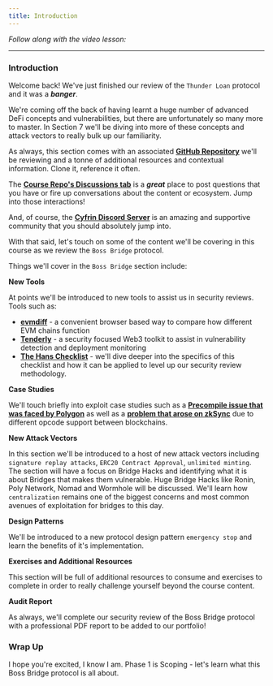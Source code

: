 ```yaml
---
title: Introduction
---
```


_Follow along with the video lesson:_

---

### Introduction

Welcome back! We've just finished our review of the `Thunder Loan` protocol and it was a **_banger_**.

We're coming off the back of having learnt a huge number of advanced DeFi concepts and vulnerabilities, but there are unfortunately so many more to master. In Section 7 we'll be diving into more of these concepts and attack vectors to really bulk up our familiarity.

As always, this section comes with an associated [**GitHub Repository**](https://github.com/Cyfrin/7-boss-bridge-audit) we'll be reviewing and a tonne of additional resources and contextual information. Clone it, reference it often.

The [**Course Repo's Discussions tab**](https://github.com/Cyfrin/security-and-auditing-full-course-s23/discussions) is a **_great_** place to post questions that you have or fire up conversations about the content or ecosystem. Jump into those interactions!

And, of course, the [**Cyfrin Discord Server**](https://discord.gg/cyfrin) is an amazing and supportive community that you should absolutely jump into.

With that said, let's touch on some of the content we'll be covering in this course as we review the `Boss Bridge` protocol.

Things we'll cover in the `Boss Bridge` section include:

**New Tools**

At points we'll be introduced to new tools to assist us in security reviews. Tools such as:

- [**evmdiff**](https://www.evmdiff.com/) - a convenient browser based way to compare how different EVM chains function
- [**Tenderly**](https://tenderly.co/) - a security focused Web3 toolkit to assist in vulnerability detection and deployment monitoring
- [**The Hans Checklist**](https://github.com/Cyfrin/audit-checklist) - we'll dive deeper into the specifics of this checklist and how it can be applied to level up our security review methodology.

**Case Studies**

We'll touch briefly into exploit case studies such as a [**Precompile issue that was faced by Polygon**](https://youtu.be/QdIG7TfjUiM) as well as a [**problem that arose on zkSync**](https://medium.com/coinmonks/gemstoneido-contract-stuck-with-921-eth-an-analysis-of-why-transfer-does-not-work-on-zksync-era-d5a01807227d) due to different opcode support between blockchains.

**New Attack Vectors**

In this section we'll be introduced to a host of new attack vectors including `signature replay attacks`, `ERC20 Contract Approval`, `unlimited minting`. The section will have a focus on Bridge Hacks and identifying what it is about Bridges that makes them vulnerable. Huge Bridge Hacks like Ronin, Poly Network, Nomad and Wormhole will be discussed. We'll learn how `centralization` remains one of the biggest concerns and most common avenues of exploitation for bridges to this day.

**Design Patterns**

We'll be introduced to a new protocol design pattern `emergency stop` and learn the benefits of it's implementation.

**Exercises and Additional Resources**

This section will be full of additional resources to consume and exercises to complete in order to really challenge yourself beyond the course content.

**Audit Report**

As always, we'll complete our security review of the Boss Bridge protocol with a professional PDF report to be added to our portfolio!

### Wrap Up

I hope you're excited, I know I am. Phase 1 is Scoping - let's learn what this Boss Bridge protocol is all about.

